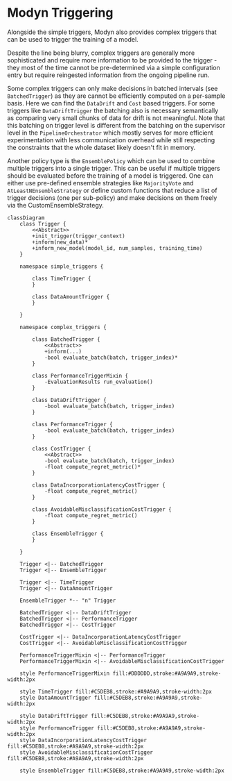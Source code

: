 # Modyn Triggering

Alongside the simple triggers, Modyn also provides complex triggers that can be used to trigger the training of a model.

Despite the line being blurry, complex triggers are generally more sophisticated and require more information to be provided to the trigger - they most of the time cannot be pre-determined via a simple configuration entry but require
reingested information from the ongoing pipeline run.

Some complex triggers can only make decisions in batched intervals (see `BatchedTrigger`) as they are cannot be
efficiently computed on a per-sample basis. Here we can find the `DataDrift` and `Cost` based triggers.
For some triggers like `DataDriftTrigger` the batching also is necessary semantically as comparing very small chunks
of data for drift is not meaningful.
Note that this batching on trigger level is different from the batching on the
supervisor level in the `PipelineOrchestrator` which mostly serves for more efficient experimentation with less
communication overhead while still respecting the constraints that the whole dataset likely doesn't fit in memory.

Another policy type is the `EnsemblePolicy` which can be used to combine multiple triggers into a single trigger. This can be useful if multiple triggers should be evaluated before the training of a model is triggered.
One can either use pre-defined ensemble strategies like `MajorityVote` and `AtLeastNEnsembleStrategy` or define custom functions that reduce a list of trigger decisions (one per sub-policy) and make decisions on them freely via the CustomEnsembleStrategy.

```mermaid
classDiagram
    class Trigger {
        <<Abstract>>
        +init_trigger(trigger_context)
        +inform(new_data)*
        +inform_new_model(model_id, num_samples, training_time)
    }

    namespace simple_triggers {

        class TimeTrigger {
        }

        class DataAmountTrigger {
        }

    }

    namespace complex_triggers {

        class BatchedTrigger {
            <<Abstract>>
            +inform(...)
            -bool evaluate_batch(batch, trigger_index)*
        }

        class PerformanceTriggerMixin {
            -EvaluationResults run_evaluation()
        }

        class DataDriftTrigger {
            -bool evaluate_batch(batch, trigger_index)
        }

        class PerformanceTrigger {
            -bool evaluate_batch(batch, trigger_index)
        }

        class CostTrigger {
            <<Abstract>>
            -bool evaluate_batch(batch, trigger_index)
            -float compute_regret_metric()*
        }

        class DataIncorporationLatencyCostTrigger {
            -float compute_regret_metric()
        }

        class AvoidableMisclassificationCostTrigger {
            -float compute_regret_metric()
        }

        class EnsembleTrigger {
        }

    }

    Trigger <|-- BatchedTrigger
    Trigger <|-- EnsembleTrigger

    Trigger <|-- TimeTrigger
    Trigger <|-- DataAmountTrigger

    EnsembleTrigger *-- "n" Trigger

    BatchedTrigger <|-- DataDriftTrigger
    BatchedTrigger <|-- PerformanceTrigger
    BatchedTrigger <|-- CostTrigger

    CostTrigger <|-- DataIncorporationLatencyCostTrigger
    CostTrigger <|-- AvoidableMisclassificationCostTrigger

    PerformanceTriggerMixin <|-- PerformanceTrigger
    PerformanceTriggerMixin <|-- AvoidableMisclassificationCostTrigger

    style PerformanceTriggerMixin fill:#DDDDDD,stroke:#A9A9A9,stroke-width:2px

    style TimeTrigger fill:#C5DEB8,stroke:#A9A9A9,stroke-width:2px
    style DataAmountTrigger fill:#C5DEB8,stroke:#A9A9A9,stroke-width:2px

    style DataDriftTrigger fill:#C5DEB8,stroke:#A9A9A9,stroke-width:2px
    style PerformanceTrigger fill:#C5DEB8,stroke:#A9A9A9,stroke-width:2px
    style DataIncorporationLatencyCostTrigger fill:#C5DEB8,stroke:#A9A9A9,stroke-width:2px
    style AvoidableMisclassificationCostTrigger fill:#C5DEB8,stroke:#A9A9A9,stroke-width:2px

    style EnsembleTrigger fill:#C5DEB8,stroke:#A9A9A9,stroke-width:2px
```
